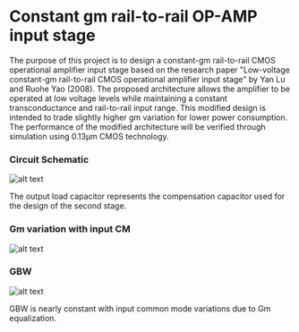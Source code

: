 # Constant gm rail-to-rail OP-AMP input stage

The purpose of this project is to design a constant-gm rail-to-rail CMOS operational amplifier input stage based on the research paper "Low-voltage constant-gm rail-to-rail CMOS operational amplifier input stage" by Yan Lu and Ruohe Yao (2008). The proposed architecture allows the amplifier to be operated at low voltage levels while maintaining a constant transconductance and rail-to-rail input range. This modified design is intended to trade slightly higher gm variation for lower power consumption. The performance of the modified architecture will be verified through simulation using 0.13μm CMOS technology.

### Circuit Schematic
![alt text](https://user-images.githubusercontent.com/90058055/232256666-76c88fa7-b7ec-400e-9a05-571a0c868944.png "Circuit Schematic")

The output load capacitor represents the compensation capacitor used for the design of the second stage.

### Gm variation with input CM
![alt text](https://user-images.githubusercontent.com/90058055/232256734-c402d689-bc01-49b5-9ac5-ee7decdabc5e.jpg "Gm")


### GBW
![alt text](https://user-images.githubusercontent.com/90058055/232256766-15c6201b-e2a2-408f-a50b-6dceb6fda88c.jpg "GBW")

GBW is nearly constant with input common mode variations due to Gm equalization.
